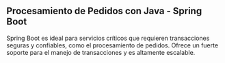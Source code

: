 ## Procesamiento de Pedidos con Java - Spring Boot
Spring Boot es ideal para servicios críticos que requieren transacciones seguras y confiables, como el procesamiento de pedidos. Ofrece un fuerte soporte para el manejo de transacciones y es altamente escalable.